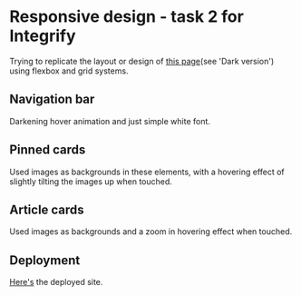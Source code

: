 # Responsive design - task 2 for Integrify

Trying to replicate the layout or design of [this page](https://preview.themeforest.net/item/maido-multipurpose-ghost-blog-theme/full_screen_preview/24837109?_ga=2.259990478.570486835.1654146705-2133876429.1654146705)(see 'Dark version') using flexbox and grid systems.

## Navigation bar

Darkening hover animation and just simple white font.

## Pinned cards

Used images as backgrounds in these elements, with a hovering effect of slightly tilting the images up when touched.

## Article cards

Used images as backgrounds and a zoom in hovering effect when touched.

## Deployment

[Here's](https://sassresponsivesite.netlify.app/) the deployed site.